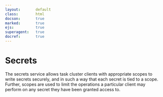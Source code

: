 ```yaml
---
layout:       default
class:        html
docson:       true
marked:       true
ejs:          true
superagent:   true
docref:       true
---
```


<h1>Secrets</h1>
<p>The secrets service allows task cluster clients with appropriate scopes to
write secrets securely, and in such a way that each secret is tied to a scope.
Further, scopes are used to limit the operations a particular client may
perform on any secret they have been granted access to.
</p>

<div data-doc-ref='http://references.taskcluster.net/secrets/v1/api.json'></div>
